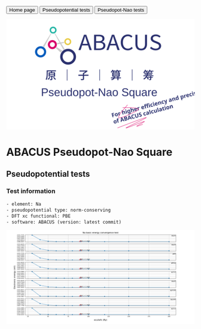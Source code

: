 <button onclick="location.href='../../../README.md'">Home page</button>
<button onclick="location.href='pseudopotential.md'">Pseudopotential tests</button>
<button onclick="location.href='../pseudopot-nao_tests/pseudopot-nao.md'">Pseudopot-Nao tests</button>

<p align="center">
    <img src="../../../docs/apns.svg">
</p>  

# ABACUS Pseudopot-Nao Square  
## Pseudopotential tests
### Test information
    - element: Na
    - pseudopotential type: norm-conserving
    - DFT xc functional: PBE
    - software: ABACUS (version: latest commit)
    
<p align="center">
    <img src="../../apns_results/pseudopot/Na.png">
</p>  